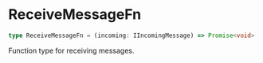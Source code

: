 # ReceiveMessageFn

```ts
type ReceiveMessageFn = (incoming: IIncomingMessage) => Promise<void> | void;
```

Function type for receiving messages.
